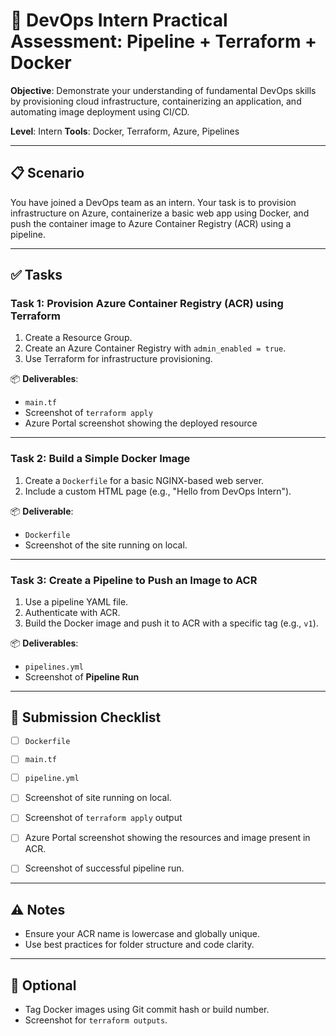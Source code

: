 # 🧪 DevOps Intern Practical Assessment: Pipeline + Terraform + Docker

**Objective**: Demonstrate your understanding of fundamental DevOps skills by provisioning cloud infrastructure, containerizing an application, and automating image deployment using CI/CD.

**Level**: Intern
**Tools**: Docker, Terraform, Azure, Pipelines

---

## 📋 Scenario

You have joined a DevOps team as an intern. Your task is to provision infrastructure on Azure, containerize a basic web app using Docker, and push the container image to Azure Container Registry (ACR) using a pipeline.

---

## ✅ Tasks

### Task 1: Provision Azure Container Registry (ACR) using Terraform

1. Create a Resource Group.
2. Create an Azure Container Registry with `admin_enabled = true`.
3. Use Terraform for infrastructure provisioning.

📦 **Deliverables**:
- `main.tf`
- Screenshot of `terraform apply`
- Azure Portal screenshot showing the deployed resource


---

### Task 2: Build a Simple Docker Image 

1. Create a `Dockerfile` for a basic NGINX-based web server.
2. Include a custom HTML page (e.g., "Hello from DevOps Intern").

📦 **Deliverable**: 
- `Dockerfile`
- Screenshot of the site running on local. 
---

### Task 3: Create a Pipeline to Push an Image to ACR 

1. Use a pipeline YAML file.
2. Authenticate with ACR.
3. Build the Docker image and push it to ACR with a specific tag (e.g., `v1`).

📦 **Deliverables**:
- `pipelines.yml`
- Screenshot of **Pipeline Run**

---

## 📂 Submission Checklist

- [ ] `Dockerfile`
- [ ] `main.tf`
- [ ] `pipeline.yml`
- [ ] Screenshot of site running on local. 
- [ ] Screenshot of `terraform apply` output
- [ ] Azure Portal screenshot showing the resources and image present in ACR.
- [ ] Screenshot of successful pipeline run.


---

## ⚠️ Notes

- Ensure your ACR name is lowercase and globally unique.
- Use best practices for folder structure and code clarity.

---

## 🏁 Optional

- Tag Docker images using Git commit hash or build number.
- Screenshot for `terraform outputs`.
